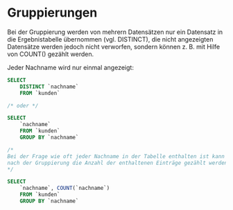 # Gruppierungen

Bei der Gruppierung werden von mehrern Datensätzen nur ein Datensatz in die Ergebnistabelle übernommen (vgl. DISTINCT), die nicht angezeigten Datensätze werden jedoch nicht verworfen, sondern können z. B. mit Hilfe von COUNT() gezählt werden.

Jeder Nachname wird nur einmal angezeigt:
```SQL
SELECT
    DISTINCT `nachname`
    FROM `kunden`

/* oder */

SELECT
    `nachname`
    FROM `kunden`
    GROUP BY `nachname`

/*
Bei der Frage wie oft jeder Nachname in der Tabelle enthalten ist kann
nach der Gruppierung die Anzahl der enthaltenen Einträge gezählt werden
*/

SELECT
    `nachname`, COUNT(`nachname`)
    FROM `kunden`
    GROUP BY `nachname`
```
